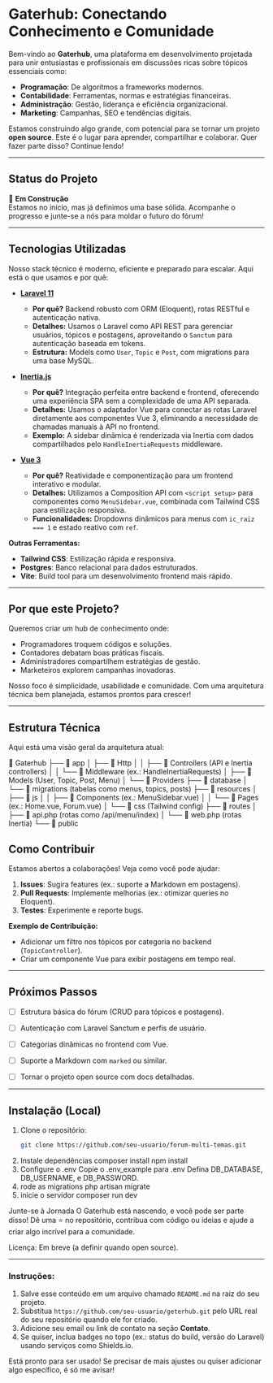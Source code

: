 # Gaterhub: Conectando Conhecimento e Comunidade

Bem-vindo ao **Gaterhub**, uma plataforma em desenvolvimento projetada para unir entusiastas e profissionais em discussões ricas sobre tópicos essenciais como:

- **Programação**: De algoritmos a frameworks modernos.
- **Contabilidade**: Ferramentas, normas e estratégias financeiras.
- **Administração**: Gestão, liderança e eficiência organizacional.
- **Marketing**: Campanhas, SEO e tendências digitais.

Estamos construindo algo grande, com potencial para se tornar um projeto **open source**. Este é o lugar para aprender, compartilhar e colaborar. Quer fazer parte disso? Continue lendo!

---

## Status do Projeto
🚧 **Em Construção**  
Estamos no início, mas já definimos uma base sólida. Acompanhe o progresso e junte-se a nós para moldar o futuro do fórum!

---

## Tecnologias Utilizadas
Nosso stack técnico é moderno, eficiente e preparado para escalar. Aqui está o que usamos e por quê:

- **[Laravel 11](https://laravel.com/)**  
  - **Por quê?** Backend robusto com ORM (Eloquent), rotas RESTful e autenticação nativa.  
  - **Detalhes:** Usamos o Laravel como API REST para gerenciar usuários, tópicos e postagens, aproveitando o `Sanctum` para autenticação baseada em tokens.  
  - **Estrutura:** Models como `User`, `Topic` e `Post`, com migrations para uma base MySQL.

- **[Inertia.js](https://inertiajs.com/)**  
  - **Por quê?** Integração perfeita entre backend e frontend, oferecendo uma experiência SPA sem a complexidade de uma API separada.  
  - **Detalhes:** Usamos o adaptador Vue para conectar as rotas Laravel diretamente aos componentes Vue 3, eliminando a necessidade de chamadas manuais à API no frontend.  
  - **Exemplo:** A sidebar dinâmica é renderizada via Inertia com dados compartilhados pelo `HandleInertiaRequests` middleware.

- **[Vue 3](https://vuejs.org/)**  
  - **Por quê?** Reatividade e componentização para um frontend interativo e modular.  
  - **Detalhes:** Utilizamos a Composition API com `<script setup>` para componentes como `MenuSidebar.vue`, combinada com Tailwind CSS para estilização responsiva.  
  - **Funcionalidades:** Dropdowns dinâmicos para menus com `ic_raiz === 1` e estado reativo com `ref`.

**Outras Ferramentas:**  
- **Tailwind CSS**: Estilização rápida e responsiva.  
- **Postgres**: Banco relacional para dados estruturados.  
- **Vite**: Build tool para um desenvolvimento frontend mais rápido.

---

## Por que este Projeto?
Queremos criar um hub de conhecimento onde:  
- Programadores troquem códigos e soluções.  
- Contadores debatam boas práticas fiscais.  
- Administradores compartilhem estratégias de gestão.  
- Marketeiros explorem campanhas inovadoras.  

Nosso foco é simplicidade, usabilidade e comunidade. Com uma arquitetura técnica bem planejada, estamos prontos para crescer!

---

## Estrutura Técnica
Aqui está uma visão geral da arquitetura atual:  

📂 Gaterhub
├── 📂 app
│   ├── 📂 Http
│   │   ├── 📂 Controllers (API e Inertia controllers)
│   │   └── 📂 Middleware (ex.: HandleInertiaRequests)
│   ├── 📂 Models (User, Topic, Post, Menu)
│   └── 📂 Providers
├── 📂 database
│   └── 📂 migrations (tabelas como menus, topics, posts)
├── 📂 resources
│   ├── 📂 js
│   │   ├── 📂 Components (ex.: MenuSidebar.vue)
│   │   └── 📂 Pages (ex.: Home.vue, Forum.vue)
│   └── 📂 css (Tailwind config)
├── 📂 routes
│   ├── 📂 api.php (rotas como /api/menu/index)
│   └── 📂 web.php (rotas Inertia)
└── 📂 public


## Como Contribuir
Estamos abertos a colaborações! Veja como você pode ajudar:  
1. **Issues**: Sugira features (ex.: suporte a Markdown em postagens).  
2. **Pull Requests**: Implemente melhorias (ex.: otimizar queries no Eloquent).  
3. **Testes**: Experimente e reporte bugs.  

**Exemplo de Contribuição:**  
- Adicionar um filtro nos tópicos por categoria no backend (`TopicController`).  
- Criar um componente Vue para exibir postagens em tempo real.

---

## Próximos Passos
- [ ] Estrutura básica do fórum (CRUD para tópicos e postagens).  
- [ ] Autenticação com Laravel Sanctum e perfis de usuário.  
- [ ] Categorias dinâmicas no frontend com Vue.  
- [ ] Suporte a Markdown com `marked` ou similar.  
- [ ] Tornar o projeto open source com docs detalhadas.


---

## Instalação (Local)
1. Clone o repositório:  
   ```bash
   git clone https://github.com/seu-usuario/forum-multi-temas.git
2. Instale dependências
    composer install
    npm install
3. Configure o .env
    Copie o .env_example para .env
    Defina DB_DATABASE, DB_USERNAME, e DB_PASSWORD.
4. rode as migrations
    php artisan migrate
5. inicie o servidor
    composer run dev

Junte-se à Jornada
O Gaterhub está nascendo, e você pode ser parte disso! Dê uma ⭐ no repositório, contribua com código ou ideias e ajude a criar algo incrível para a comunidade.

Licença: Em breve (a definir quando open source).

---

### Instruções:
1. Salve esse conteúdo em um arquivo chamado `README.md` na raiz do seu projeto.
2. Substitua `https://github.com/seu-usuario/geterhub.git` pelo URL real do seu repositório quando ele for criado.
3. Adicione seu email ou link de contato na seção **Contato**.
4. Se quiser, inclua badges no topo (ex.: status do build, versão do Laravel) usando serviços como Shields.io.

Está pronto para ser usado! Se precisar de mais ajustes ou quiser adicionar algo específico, é só me avisar!
